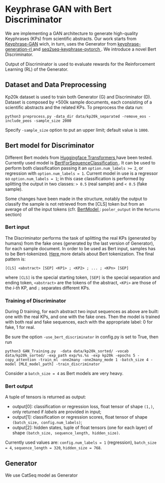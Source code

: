 # Keyphrase GAN with Bert Discriminator
We are implementing a GAN architecture to generate high-quality Keyphrases (KPs) from scientific abstracts. Our work starts from <a href="https://github.com/avinsit123/keyphrase-gan">Keyphrase-GAN</a> wich, in turn, uses the Generator from <a href = "https://github.com/kenchan0226/keyphrase-generation-rl"> keyphrase-generation-rl </a> and <a href = "https://github.com/memray/seq2seq-keyphrase-pytorch"> seq2seq-keyphrase-pytorch </a> .
We introduce a novel Bert Discriminator.

Output of Discriminator is used to evaluate rewards for the Reinforcement Learning (RL) of the Generator.

## Dataset and Data Preprocessing
Kp20k dataset is used to train both Generator (G) and Discriminator (D). Dataset is composed by +500k sample documents, each consisting of a scientific abstracts and the related KPs.
To preprocess the data run: 
```terminal
python3 preprocess.py -data_dir data/kp20k_separated -remove_eos -include_peos -sample_size 2000
```
Specify `-sample_size` option to put an upper limit; default value is `1000`.

## Bert model for Discriminator
Different Bert models from <a href = https://github.com/huggingface/transformers> Huggingface Transformers </a> have been tested.
Currently used model is <a href = https://huggingface.co/transformers/model_doc/bert.html#bertforsequenceclassification> BertForSequenceClassification </a>. It can be used to perform both classification passing it an `option.num_labels >= 2`, or regression with `option.num_labels = 1`. Current model in use is a regressor so `option.num_labels = 1`; in this case classification is performed by splitting the output in two classes: `> 0.5` (real sample) and `< 0.5` (fake sample).

Some changes have been made in the structure, notably the output to classify the sample is not retrieved from the [CLS] token but from an average of _all_ the input tokens (cfr. <a href = https://huggingface.co/transformers/model_doc/bert.html#bertmodel> BertModel </a>: `pooler_output` in the `Returns` section) 

### Bert input
The Discriminator performs the task of splitting the real KPs (generated by humans) from the fake ones (generated by the last version of Generator), for each sample document.
In order to be used as Bert input, samples has to be Bert-tokenized. <a href = https://github.com/google-research/bert#tokenization > Here </a> more details about Bert tokenization.
The final pattern is:
```terminal
[CLS] <abstract> [SEP] <KP1> ; <KP2> ; ... ; <KPn> [SEP]
```
where `[CLS]` is the special starting token, `[SEP]` is the special separation and ending token, `<abstract>` are the tokens of the abstract, `<KPi>` are those of the _i-th_ KP, and `;` separates different KPs. 

### Training of Discriminator
During D training, for each abstract two input sequences as above are built: one with the real KPs, and one with the fake ones. Then the model is trained with both real and fake sequences, each with the appropriate label: 0 for fake, 1 for real.

Be sure the option `-use_bert_discriminator` in config.py is set to True, then run
```terminal
python3 GAN_Training.py  -data data/kp20k_sorted/ -vocab data/kp20k_sorted/ -exp_path exp/%s.%s -exp kp20k -epochs 5 -copy_attention -train_ml -one2many -one2many_mode 1 -batch_size 4 -model [MLE_model_path] -train_discriminator 
```
Consider a `batch_size = 4` as Bert models are very heavy.

### Bert output
A tuple of tensors is returned as output:
- output[0]: classification or regression loss, float tensor of shape `(1,)`, only returned if _labels_ are provided in input;
- output[1]: classification or regression scores, float tensor of shape `(batch_size, config.num_labels)`;
- output[2]: hidden states, tuple of float tensors (one for each layer) of shape `(batch_size, sequence_length, hidden_size)`.

Currently used values are: `config.num_labels = 1` (regression), `batch_size = 4`, `sequence_length = 320`, `hidden_size = 768`.

## Generator
We use CatSeq model as Generator


